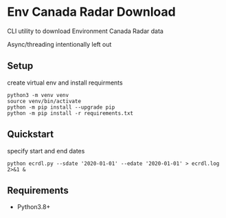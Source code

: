 # Env Canada Radar Download

CLI utility to download Environment Canada Radar data

Async/threading intentionally left out

## Setup

create virtual env and install requirments
~~~
python3 -m venv venv
source venv/bin/activate 
python -m pip install --upgrade pip
python -m pip install -r requirements.txt
~~~

## Quickstart 

specify start and end dates
~~~
python ecrdl.py --sdate '2020-01-01' --edate '2020-01-01' > ecrdl.log 2>&1 &
~~~

## Requirements
 - Python3.8+
